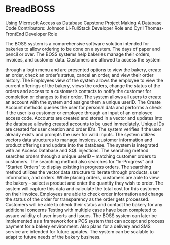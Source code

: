 # BreadBOSS
Using Microsoft Access as Database
Capstone Project Making A Database
Code Contributors: Johnson Li-FullStack Developer Role and Cyril Thomas-FrontEnd Developer Role


The BOSS system is a comprehensive software solution intended for bakeries to allow ordering
to be done on a system. The days of paper and pencil or over. The BOSS systems help bakeries
manage their orders, invoices, and customer data. Customers are allowed to access the system

through a login menu and are presented options to view the bakery, create an order, check an
order’s status, cancel an order, and view their order history. The Employees view of the system
allows the employee to view the current offerings of the bakery, views the orders, change the
status of the orders and access to a customer’s contacts to notify the customer for completion or
changes to their order.
The system allows all users to create an account with the system and assigns them a unique
userID. The Create Account methods queries the user for personal data and performs a check if
the user is a customer or employee through an input of an employee access code. Accounts are
created and stored in a vector and updates into the database allowing created accounts to be used
immediately. Unique IDs are created for user creation and order ID’s. The system verifies if the
user already exists and prompts the user for valid inputs.
The system utilizes vectors data structures to manage invoices, customer information and
product offerings and update into the database. The system is integrated with an Access Database
and SQL injections. The searching method searches orders through a unique userID – matching
customer orders to customers. The searching method also searches for “In-Progress” and
“Started Orders” to display existing in progress orders. The searching method utilizes the vector
data structure to iterate through products, user information, and orders.
While placing orders, customers are able to view the bakery – select a product and enter the
quantity they wish to order. The system will capture this data and calculate the total cost for this
customer on their invoice.
Employees are able to check order information and change the status of the order for
transparency as the order gets processed. Customers will be able to check their status and contact
the bakery for any additional concerns
Testing with multiple cases have been completed to assure validity of user inserts and issues.
The BOSS system can later be implemented as a framework for a POS system that can accept
and process payment for a bakery environment. Also plans for a delivery and SMS service are
intended for future updates. The system can be scalable to adapt to future needs of the bakery
business.
